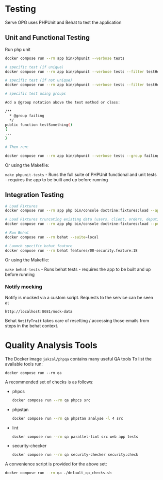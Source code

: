 # Testing
Serve OPG uses PHPUnit and Behat to test the application

## Unit and Functional Testing
Run php unit
```bash
docker compose run --rm app bin/phpunit --verbose tests

# specific test (if unique)
docker compose run --rm app bin/phpunit --verbose tests --filter testHomePage

# specific test (if not unique)
docker compose run --rm app bin/phpunit --verbose tests --filter testHomePage tests/Controller/IndexControllerTest.php

# specific test using groups

Add a @group notation above the test method or class:

/**
  * @group failing
  */
public function testSomething()
{
...
}

# Then run:

docker compose run --rm app bin/phpunit --verbose tests --group failing
```

Or using the Makefile:

`make phpunit-tests` - Runs the full suite of PHPUnit functional and unit tests - requires the app to be built and up before running

## Integration Testing
```bash
# Load Fixtures
docker compose run --rm app php bin/console doctrine:fixtures:load --append

# Load Fixtures truncating existing data (users, client, orders, deputies)
docker compose run --rm app php bin/console doctrine:fixtures:load --purge-with-truncate

# Run Behat
docker compose run --rm behat --suite=local

# Launch specific behat feature
docker compose run --rm behat features/00-security.feature:18
```

Or using the Makefile:

`make behat-tests` - Runs behat tests - requires the app to be built and up before running

### Notify mocking
Notify is mocked via a custom script.
Requests to the service can be seen at

`http://localhost:8081/mock-data`

Behat `NotifyTrait` takes care of resetting / accessing those emails from steps in the behat context.

# Quality Analysis Tools
The Docker image `jakzal/phpqa` contains many useful QA tools
To list the available tools run:
```shell
docker compose run --rm qa
```

A recommended set of checks is as follows:
-   phpcs
    ```bash
    docker compose run --rm qa phpcs src
    ```
-   phpstan
    ```bash
    docker compose run --rm qa phpstan analyse -l 4 src
    ```
-   lint
    ```bash
    docker compose run --rm qa parallel-lint src web app tests
    ```
-   security-checker
    ```bash
    docker compose run --rm qa security-checker security:check
    ```

A convenience script is provided for the above set:
```bash
docker compose run --rm qa ./default_qa_checks.sh
```
